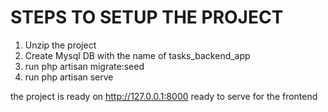 STEPS TO SETUP THE PROJECT
==========================

1. Unzip the project
2. Create Mysql DB with the name of tasks_backend_app
3. run php artisan migrate:seed
4. run php artisan serve

the project is ready on http://127.0.0.1:8000 ready to serve for the frontend